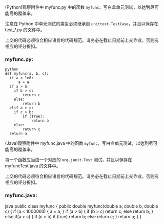 (Python)观察附件中 myfunc.py 中的函数 <code>myfunc</code>，写白盒单元测试，以达到尽可能高的覆盖率。

注意在 Python 中单元测试的类型必须继承自 <code>unittest.TestCase</code>，并且以保存在 test_*.py 的文件中。

上交的代码必须符合相应语言的代码规范。请务必在截止日期前上交作业，否则有相应的评分折扣。

### myfunc.py: ###

    python
    def myfunc(a, b, c):
      if a < 1e8:
          a = a
      if a > b:
        if b > c:
            return c
        else:
            return b
      elif a > c:
        if c > b:
            if (True):
                return b
        else:
            return c
      return a

(Java)观察附件中 myfunc.java 中的函数 <code>myfunc</code>，写白盒单元测试，以达到尽可能高的覆盖率。

每一个函数应当由一个对应的 <code>org.junit.Test</code> 测试，并且以保存在 myfuncTest.java 的文件中。

上交的代码必须符合相应语言的代码规范。请务必在截止日期前上交作业，否则有相应的评分折扣。

### myfunc.java: ###
java
public class myfunc { 
	public double myfunc(double a, double b, double c) { 
		if (a < 1000000) {
			a = a;
		}
		if (a > b) {
			if (b > c)
				return c;
			else
				return b;
		}
		else if(a > c) {
			if (c > b)
				if (true)
					return b;
			else
				return c;
		} 
		return a;
	}
}
